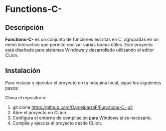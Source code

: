 
# Functions-C-

## Descripción

**Functions-C-** es un conjunto de funciones escritas en C, agrupadas en un menú interactivo que permite realizar varias tareas útiles. Este proyecto está diseñado para sistemas Windows y desarrollado utilizando el editor CLion.

## Instalación
Para instalar y ejecutar el proyecto en tu máquina local, sigue los siguientes pasos:

Clona el repositorio:
1. git clone https://github.com/DanielparraF/Functions-C-.git
2. Abre el proyecto en CLion.
3. Configura el entorno de compilación para Windows si es necesario.
4. Compila y ejecuta el proyecto desde CLion.

